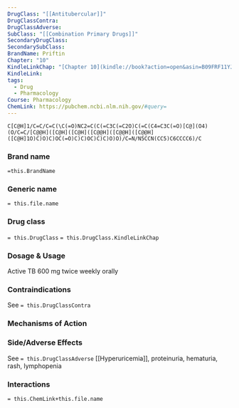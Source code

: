 ```yaml
---
DrugClass: "[[Antitubercular]]"
DrugClassContra: 
DrugClassAdverse: 
SubClass: "[[Combination Primary Drugs]]"
SecondaryDrugClass: 
SecondarySubClass: 
BrandName: Priftin
Chapter: "10"
KindleLinkChap: "[Chapter 10](kindle://book?action=open&asin=B09FRF11YJ&location=5128)"
KindleLink: 
tags:
  - Drug
  - Pharmacology
Course: Pharmacology
ChemLink: https://pubchem.ncbi.nlm.nih.gov/#query=
---
```

```smiles
C[C@H]1/C=C/C=C(\C(=O)NC2=C(C(=C3C(=C2O)C(=C(C4=C3C(=O)[C@](O4)(O/C=C/[C@@H]([C@H]([C@H]([C@@H]([C@@H]([C@@H]([C@H]1O)C)O)C)OC(=O)C)C)OC)C)C)O)O)/C=N/N5CCN(CC5)C6CCCC6)/C
```

### Brand name
`=this.BrandName`

### Generic name
`= this.file.name`

### Drug class 
`= this.DrugClass`
	`= this.DrugClass.KindleLinkChap`

### Dosage & Usage
Active TB
600 mg twice weekly orally

### Contraindications
See `= this.DrugClassContra`

### Mechanisms of Action

### Side/Adverse Effects
See `= this.DrugClassAdverse`
[[Hyperuricemia]], proteinuria, hematuria, rash, lymphopenia

### Interactions


`= this.ChemLink+this.file.name`
